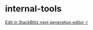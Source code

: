 # internal-tools

[Edit in StackBlitz next generation editor ⚡️](https://stackblitz.com/~/github.com/TheMainStreet/internal-tools)